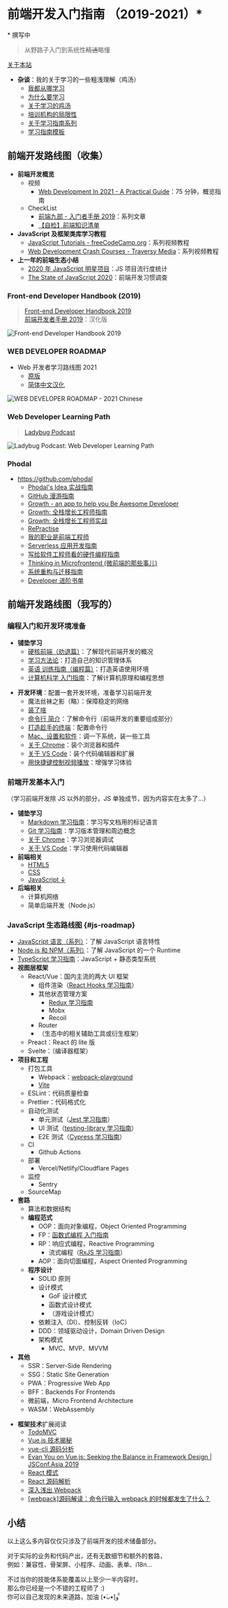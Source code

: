 # 前端开发入门指南 （2019-2021）\*

\* 撰写中

> 从野路子入门到系统性~~精通~~略懂

[关于本站](./readme.md)

- **杂谈**：我的关于学习的一些粗浅理解（鸡汤）
  - [我都从哪学习](./my-reading.md)
  - [为什么要学习](./study-the-only-way.md)
  - [关于学习的鸡汤](./study-fortune.md)
  - [培训机构的局限性](./study-the-costly-way.md)
  - [关于学习指南系列](./about-the-guild.md)
  - [学习指南模板](./study-guild-abstraction.md)

## 前端开发路线图（收集）

- **前端开发概览**
  - 视频
    - [Web Development In 2021 - A Practical Guide](https://www.youtube.com/watch?v=VfGW0Qiy2I0)：75 分钟，概览指南
  - CheckList
    - [前端九部 - 入门者手册 2019](https://www.yuque.com/fe9/basic)：系列文章
    - [【自检】前端知识清单](http://www.conardli.top/blog/article/%E7%BB%BC%E5%90%88/%E3%80%90%E8%87%AA%E6%A3%80%E3%80%91%E5%89%8D%E7%AB%AF%E7%9F%A5%E8%AF%86%E6%B8%85%E5%8D%95.html)
- **JavaScript 及框架类库学习教程**
  - [JavaScript Tutorials - freeCodeCamp.org](https://www.youtube.com/playlist?list=PLWKjhJtqVAbleDe3_ZA8h3AO2rXar-q2V)：系列视频教程
  - [Web Development Crash Courses - Traversy Media](https://www.youtube.com/playlist?list=PLillGF-RfqbYeckUaD1z6nviTp31GLTH8)：系列视频教程
- **上一年的前端生态小结**
  - [2020 年 JavaScript 明星项目](https://risingstars.js.org/2020/zh)：JS 项目流行度统计
  - [The State of JavaScript 2020](https://2020.stateofjs.com/zh-Hans/)：前端开发习惯调查

### Front-end Developer Handbook (2019)

> [Front-end Developer Handbook 2019](https://frontendmasters.com/books/front-end-handbook/2019/)  
> [前端开发者手册 2019](https://yylifen.github.io/front-end-handbook-2019/index.html)：汉化版

![Front-end Developer Handbook 2019](./img/FM_2019Cover_final.jpg)

### WEB DEVELOPER ROADMAP

- Web 开发者学习路线图 2021
  - [原版](https://github.com/kamranahmedse/developer-roadmap)
  - [简体中文汉化](https://github.com/kamranahmedse/developer-roadmap/tree/master/translations/chinese)

![WEB DEVELOPER ROADMAP - 2021 Chinese](https://raw.githubusercontent.com/kamranahmedse/developer-roadmap/master/translations/chinese/img/frontend-map.png)

### Web Developer Learning Path

> [Ladybug Podcast](https://twitter.com/LadybugPodcast/status/1247051343212281856)

![Ladybug Podcast: Web Developer Learning Path](./img/ladybug-dev-web-developer-learning-path.jpeg)

### Phodal

- <https://github.com/phodal>
  - [Phodal's Idea 实战指南](http://ideabook.phodal.com/)
  - [GitHub 漫游指南](http://github.phodal.com/)
  - [Growth - an app to help you Be Awesome Developer](http://growth.ren/)
  - [Growth: 全栈增长工程师指南](https://growth.phodal.com/)
  - [Growth: 全栈增长工程师实战](http://growth-in-action.phodal.com/)
  - [RePractise](http://repractise.phodal.com/)
  - [我的职业是前端工程师](https://ued.party/)
  - [Serverless 应用开发指南](http://serverless.ink/)
  - [写给软件工程师看的硬件编程指南](https://phodal.github.io/make/)
  - [Thinking in Microfrontend (微前端的那些事儿)](https://microfrontends.cn/)
  - [系统重构与迁移指南](https://migration.ink/)
  - [Developer 进阶书单](https://phodal.github.io/booktree/)

## 前端开发路线图（我写的）

### 编程入门和开发环境准备

- **铺垫学习**
  - [硬核前端（劝退篇）](./fe-hardcore-overview.md)：了解现代前端开发的概况
  - [学习方法论](./study-methodology.md)：打造自己的知识管理体系
  - [英语 训练指南（编程篇）](./english-using.md)：打造英语使用环境
  - [计算机科学 入门指南](./computer-science.md)：了解计算机原理和编程思想

* **开发环境**：配置一套开发环境，准备学习前端开发
  - 魔法丝袜之影（略）：保障稳定的网络
  - [装了啥](./my-workstation.md)
  - [命令行 简介](./terminal-intro.md)：了解命令行（前端开发的重要组成部分）
  - [打造趁手的终端](./terminal-config.md)：配置命令行
  - [Mac、设置和软件](./mac.md)：调一下系统，装一些工具
  - [关于 Chrome](./chrome.md)：装个浏览器和插件
  - [关于 VS Code](./vscode.md)：装个代码编辑器和扩展
  - [用快捷键控制视频播放](./video-hotkey.md)：增强学习体验

### 前端开发基本入门

（学习前端开发除 JS 以外的部分，JS 单独成节，因为内容实在太多了…）

- **铺垫学习**
  - [Markdown 学习指南](./markdown.md)：学习写文档用的标记语言
  - [Git 学习指南](./git.md)：学习版本管理和周边概念
  - [关于 Chrome](./chrome.md)：学习浏览器调试
  - [关于 VS Code](./vscode.md)：学习使用代码编辑器
- **前端相关**
  - [HTML5](./html.md)
  - [CSS](./css.md)
  - [JavaScript ↓](#js-roadmap)
- **后端相关**
  - 计算机网络
  - 简单后端开发（Node.js）

### JavaScript 生态路线图 {#js-roadmap}

- [JavaScript 语言（系列）](./js-foundation.md)：了解 JavaScript 语言特性
- [Node.js 和 NPM（系列）](./node-basic.md)：了解 JavaScript 的一个 Runtime
- [TypeScript 学习指南](./typescript.md)：JavaScript + 静态类型系统
- **视图层框架**
  - React/Vue：国内主流的两大 UI 框架
    - 组件渲染（[React Hooks 学习指南](./react-hooks.md)）
    - 其他状态管理方案
      - [Redux 学习指南](./redux.md)
      - Mobx
      - Recoil
    - Router
    - （生态中的相关辅助工具或衍生框架）
  - Preact：React 的 lite 版
  - Svelte：（编译器框架）
- **项目和工程**
  - 打包工具
    - Webpack：[webpack-playground](https://github.com/seognil-study/webpack-playground)
    - [Vite](https://cn.vitejs.dev/)
  - ESLint：代码质量检查
  - Prettier：代码格式化
  - 自动化测试
    - 单元测试（[Jest 学习指南](./jest.md)）
    - UI 测试（[testing-library 学习指南](./testing-library.md)）
    - E2E 测试（[Cypress 学习指南](./cypress.md)）
  - CI
    - Github Actions
  - 部署
    - Vercel/Netlify/Cloudflare Pages
  - 监控
    - Sentry
  - SourceMap
- **套路**
  - 算法和数据结构
  - **编程范式**
    - OOP：面向对象编程，Object Oriented Programming
    - FP：[函数式编程 入门指南](./functional-programming.md)
    - RP：响应式编程，Reactive Programming
      - 流式编程（[RxJS 学习指南](./rxjs.md)）
    - AOP：面向切面编程，Aspect Oriented Programming
  - **程序设计**
    - SOLID 原则
    - 设计模式
      - GoF 设计模式
      - 函数式设计模式
      - （游戏设计模式）
    - 依赖注入（DI）、控制反转（IoC）
    - DDD：领域驱动设计，Domain Driven Design
    - 架构模式
      - MVC、MVP、MVVM
- **其他**
  - SSR：Server-Side Rendering
  - SSG：Static Site Generation
  - PWA：Progressive Web App
  - BFF：Backends For Frontends
  - 微前端，Micro Frontend Architecture
  - WASM：WebAssembly

* **框架技术**扩展阅读
  - [TodoMVC](http://todomvc.com/)
  - [Vue.js 技术揭秘](https://ustbhuangyi.github.io/vue-analysis/)
  - [vue-cli 源码分析](https://kuangpf.com/vue-cli-analysis/)
  - [Evan You on Vue.js: Seeking the Balance in Framework Design | JSConf.Asia 2019](https://www.youtube.com/watch?v=ANtSWq-zI0s)
  - [React 模式](https://github.com/SangKa/react-in-patterns-cn)
  - [React 源码解析](https://github.com/KieSun/react-interpretation)
  - [深入浅出 Webpack](https://webpack.wuhaolin.cn/)
  - [[webpack]源码解读：命令行输入 webpack 的时候都发生了什么？](https://github.com/DDFE/DDFE-blog/issues/12)

## 小结

以上这么多内容仅仅只涉及了前端开发的技术储备部分。

对于实际的业务和代码产出，还有无数细节和额外的套路，  
例如：兼容性、骨架屏、小程序、动画、表单、i18n…

不过当你的技能体系能覆盖以上至少一半内容时，  
那么你已经是一个不错的工程师了 :)  
你可以自己发现的未来道路，加油 (•̀ᴗ•́)و ̑̑
